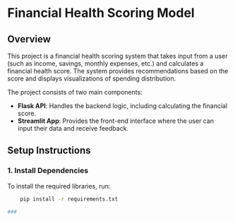 # Financial Health Scoring Model

## Overview

This project is a financial health scoring system that takes input from a user (such as income, savings, monthly expenses, etc.) and calculates a financial health score. The system provides recommendations based on the score and displays visualizations of spending distribution.

The project consists of two main components:
- **Flask API**: Handles the backend logic, including calculating the financial score.
- **Streamlit App**: Provides the front-end interface where the user can input their data and receive feedback.

## Setup Instructions

### 1. Install Dependencies

To install the required libraries, run:

```bash
    pip install -r requirements.txt

### 